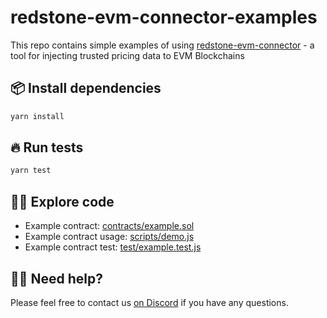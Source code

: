 # redstone-evm-connector-examples

This repo contains simple examples of using [redstone-evm-connector](https://www.npmjs.com/package/redstone-evm-connector) - a tool for injecting trusted pricing data to EVM Blockchains

## 📦 Install dependencies
```bash
yarn install
```

## 🔥 Run tests
```bash
yarn test
```

## 🧑‍💻 Explore code
- Example contract: [contracts/example.sol](contracts/example.sol)
- Example contract usage: [scripts/demo.js](scripts/demo.js)
- Example contract test: [test/example.test.js](test/example.test.js)

## 🙋‍♂️ Need help?
Please feel free to contact us [on Discord](https://redstone.finance/discord) if you have any questions.
